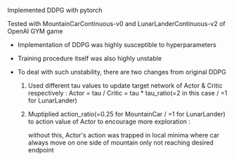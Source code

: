 Implemented DDPG with pytorch

Tested with MountainCarContinuous-v0 and LunarLanderContinuous-v2 of OpenAI GYM game

* Implementation of DDPG was highly susceptible to hyperparameters 
* Training procedure itself was also highly unstable

* To deal with such unstability, there are two changes from original DDPG
  1. Used different tau values to update target network of Actor & Critic respectively : Actor = tau / Critic = tau * tau_ratio(=2 in this case / =1 for LunarLander)
  2. Muptiplied action_ratio(=0.25 for MountainCar / =1 for LunarLander) to action value of Actor to encourage more exploration : 
      
      without this, Actor's action was trapped in local minima where car always move on one side of mountain only not reaching desired endpoint
